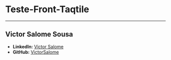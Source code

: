 # Teste-Front-Taqtile

---

## Victor Salome Sousa

- **LinkedIn:** [Victor Salome](https://www.linkedin.com/in/victorsalome/)
- **GitHub:** [VictorSalome](https://github.com/VictorSalome)


